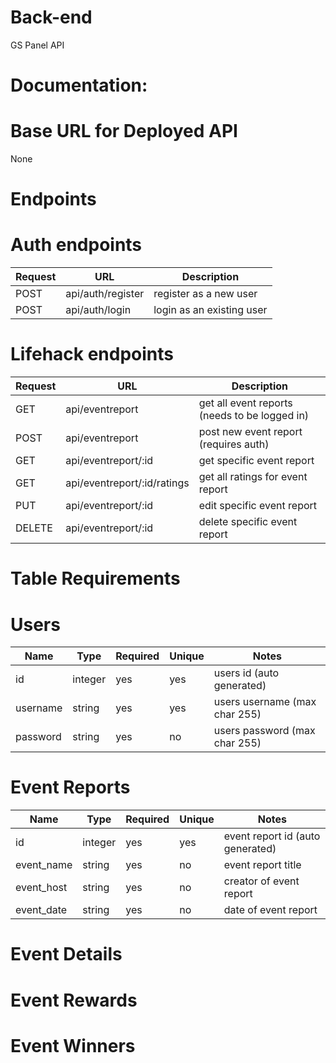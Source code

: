 # Back-end

GS Panel API

# Documentation:

# Base URL for Deployed API

None

# Endpoints

# Auth endpoints

| Request | URL               | Description                               |
| ------- | ----------------- | ----------------------------------------- |
| POST    | api/auth/register | register as a new user                    |
| POST    | api/auth/login    | login as an existing user                 |

# Lifehack endpoints

| Request | URL                         | Description                               |
| ------- | --------------------------- | ----------------------------------------- |
| GET     | api/eventreport             | get all event reports (needs to be logged in) |
| POST    | api/eventreport             | post new event report (requires auth)        |
| GET     | api/eventreport/:id         | get specific event report                     |
| GET     | api/eventreport/:id/ratings | get all ratings for event report              |
| PUT     | api/eventreport/:id         | edit specific event report                    |
| DELETE  | api/eventreport/:id         | delete specific event report                  |

# Table Requirements

# Users

| Name     | Type    | Required | Unique | Notes                         |
| -------- | ------- | -------- | ------ | ----------------------------- |
| id       | integer | yes      | yes    | users id (auto generated)     |
| username | string  | yes      | yes    | users username (max char 255) |
| password | string  | yes      | no     | users password (max char 255) |

# Event Reports

| Name        | Type    | Required | Unique | Notes                            |
| ----------- | ------- | -------- | ------ | -------------------------------- |
| id          | integer | yes      | yes    | event report id (auto generated) |
| event_name  | string  | yes      | no     | event report title               |
| event_host  | string  | yes      | no     | creator of event report          |
| event_date  | string  | yes      | no     | date of event report             |

# Event Details

# Event Rewards

# Event Winners